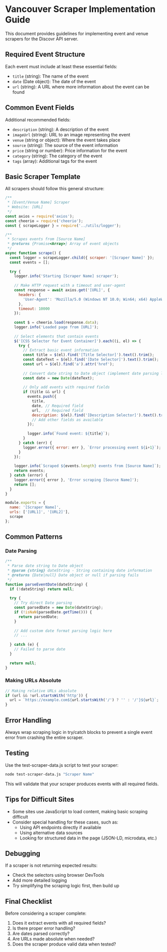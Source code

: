 # Vancouver Scraper Implementation Guide

This document provides guidelines for implementing event and venue scrapers for the Discovr API server.

## Required Event Structure

Each event must include at least these essential fields:

- `title` (string): The name of the event
- `date` (Date object): The date of the event
- `url` (string): A URL where more information about the event can be found

## Common Event Fields

Additional recommended fields:

- `description` (string): A description of the event
- `imageUrl` (string): URL to an image representing the event
- `venue` (string or object): Where the event takes place
- `source` (string): The source of the event information
- `price` (string or number): Price information for the event
- `category` (string): The category of the event
- `tags` (array): Additional tags for the event

## Basic Scraper Template

All scrapers should follow this general structure:

```javascript
/**
 * [Event/Venue Name] Scraper
 * Website: [URL]
 */
const axios = require('axios');
const cheerio = require('cheerio');
const { scrapeLogger } = require('../utils/logger');

/**
 * Scrapes events from [Source Name]
 * @returns {Promise<Array>} Array of event objects
 */
async function scrape() {
  const logger = scrapeLogger.child({ scraper: '[Scraper Name]' });
  const events = [];
  
  try {
    logger.info('Starting [Scraper Name] scraper');
    
    // Make HTTP request with a timeout and user-agent
    const response = await axios.get('[URL]', {
      headers: {
        'User-Agent': 'Mozilla/5.0 (Windows NT 10.0; Win64; x64) AppleWebKit/537.36 (KHTML, like Gecko) Chrome/91.0.4472.124 Safari/537.36'
      },
      timeout: 10000
    });
    
    const $ = cheerio.load(response.data);
    logger.info('Loaded page from [URL]');
    
    // Select elements that contain events
    $('[CSS Selector for Event Container]').each((i, el) => {
      try {
        // Extract basic event information
        const title = $(el).find('[Title Selector]').text().trim();
        const dateText = $(el).find('[Date Selector]').text().trim();
        const url = $(el).find('a').attr('href');
        
        // Convert date string to Date object (implement date parsing logic)
        const date = new Date(dateText);
        
        // Only add events with required fields
        if (title && url) {
          events.push({
            title,
            date, // Required field
            url,  // Required field
            description: $(el).find('[Description Selector]').text().trim(),
            // Add other fields as available
          });
          
          logger.info(`Found event: ${title}`);
        }
      } catch (err) {
        logger.error({ error: err }, `Error processing event ${i+1}`);
      }
    });
    
    logger.info(`Scraped ${events.length} events from [Source Name]`);
    return events;
  } catch (error) {
    logger.error({ error }, 'Error scraping [Source Name]');
    return [];
  }
}

module.exports = {
  name: '[Scraper Name]',
  urls: ['[URL1]', '[URL2]'],
  scrape
};
```

## Common Patterns

### Date Parsing

```javascript
/**
 * Parse date string to Date object
 * @param {string} dateString - String containing date information
 * @returns {Date|null} Date object or null if parsing fails
 */
function parseEventDate(dateString) {
  if (!dateString) return null;
  
  try {
    // Try direct Date parsing
    const parsedDate = new Date(dateString);
    if (!isNaN(parsedDate.getTime())) {
      return parsedDate;
    }
    
    // Add custom date format parsing logic here
    // ...
    
  } catch (e) {
    // Failed to parse date
  }
  
  return null;
}
```

### Making URLs Absolute

```javascript
// Making relative URLs absolute
if (url && !url.startsWith('http')) {
  url = `https://example.com${url.startsWith('/') ? '' : '/'}${url}`;
}
```

## Error Handling

Always wrap scraping logic in try/catch blocks to prevent a single event error from crashing the entire scraper.

## Testing

Use the test-scraper-data.js script to test your scraper:

```bash
node test-scraper-data.js "Scraper Name"
```

This will validate that your scraper produces events with all required fields.

## Tips for Difficult Sites

- Some sites use JavaScript to load content, making basic scraping difficult
- Consider special handling for these cases, such as:
  - Using API endpoints directly if available
  - Using alternative data sources
  - Looking for structured data in the page (JSON-LD, microdata, etc.)

## Debugging

If a scraper is not returning expected results:
- Check the selectors using browser DevTools
- Add more detailed logging
- Try simplifying the scraping logic first, then build up

## Final Checklist

Before considering a scraper complete:
1. Does it extract events with all required fields?
2. Is there proper error handling?
3. Are dates parsed correctly?
4. Are URLs made absolute when needed?
5. Does the scraper produce valid data when tested?
